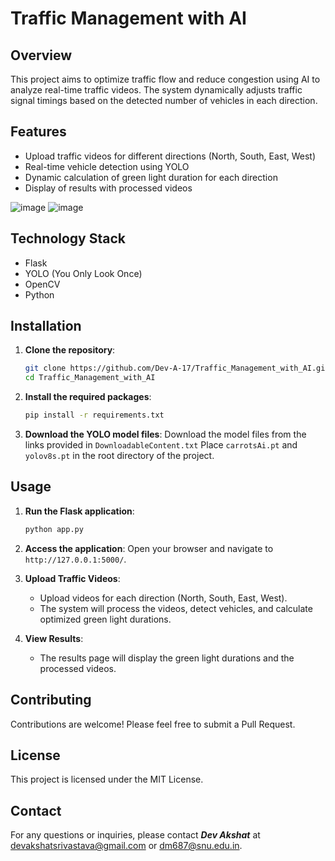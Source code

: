# Traffic Management with AI

## Overview
This project aims to optimize traffic flow and reduce congestion using AI to analyze real-time traffic videos. The system dynamically adjusts traffic signal timings based on the detected number of vehicles in each direction.

## Features
- Upload traffic videos for different directions (North, South, East, West)
- Real-time vehicle detection using YOLO
- Dynamic calculation of green light duration for each direction
- Display of results with processed videos

![image](https://github.com/user-attachments/assets/55748ac5-c729-4304-8a65-62080a293b1a)
![image](https://github.com/user-attachments/assets/aba164b9-756b-4d3e-9e98-37d12cc82c59)



## Technology Stack
- Flask
- YOLO (You Only Look Once)
- OpenCV
- Python

## Installation
1. **Clone the repository**:
    ```bash
    git clone https://github.com/Dev-A-17/Traffic_Management_with_AI.git
    cd Traffic_Management_with_AI
    ```

2. **Install the required packages**:
    ```bash
    pip install -r requirements.txt
    ```

3. **Download the YOLO model files**:
   Download the model files from the links provided in `DownloadableContent.txt`
   Place `carrotsAi.pt` and `yolov8s.pt` in the root directory of the project. 

## Usage
1. **Run the Flask application**:
    ```bash
    python app.py
    ```

2. **Access the application**:
    Open your browser and navigate to `http://127.0.0.1:5000/`.

3. **Upload Traffic Videos**:
    - Upload videos for each direction (North, South, East, West).
    - The system will process the videos, detect vehicles, and calculate optimized green light durations.

4. **View Results**:
    - The results page will display the green light durations and the processed videos.

## Contributing
Contributions are welcome! Please feel free to submit a Pull Request.

## License
This project is licensed under the MIT License.

## Contact
For any questions or inquiries, please contact **_Dev Akshat_** at devakshatsrivastava@gmail.com or dm687@snu.edu.in.
